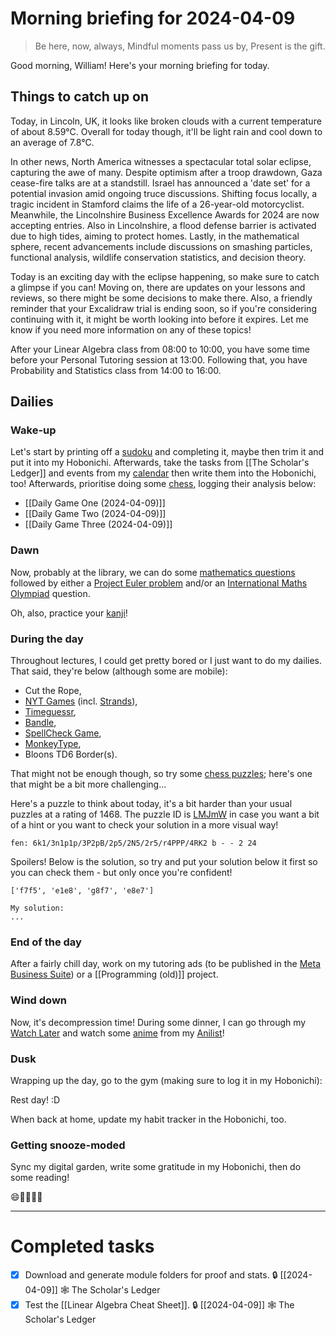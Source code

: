 # Morning briefing for 2024-04-09

> Be here, now, always,
> Mindful moments pass us by,
> Present is the gift.

Good morning, William! Here's your morning briefing for today.

## Things to catch up on

Today, in Lincoln, UK, it looks like broken clouds with a current temperature of about 8.59°C. Overall for today though, it'll be light rain and cool down to an average of 7.8°C.

In other news, North America witnesses a spectacular total solar eclipse, capturing the awe of many. Despite optimism after a troop drawdown, Gaza cease-fire talks are at a standstill. Israel has announced a 'date set' for a potential invasion amid ongoing truce discussions. Shifting focus locally, a tragic incident in Stamford claims the life of a 26-year-old motorcyclist. Meanwhile, the Lincolnshire Business Excellence Awards for 2024 are now accepting entries. Also in Lincolnshire, a flood defense barrier is activated due to high tides, aiming to protect homes. Lastly, in the mathematical sphere, recent advancements include discussions on smashing particles, functional analysis, wildlife conservation statistics, and decision theory.

Today is an exciting day with the eclipse happening, so make sure to catch a glimpse if you can! Moving on, there are updates on your lessons and reviews, so there might be some decisions to make there. Also, a friendly reminder that your Excalidraw trial is ending soon, so if you're considering continuing with it, it might be worth looking into before it expires. Let me know if you need more information on any of these topics!

After your Linear Algebra class from 08:00 to 10:00, you have some time before your Personal Tutoring session at 13:00. Following that, you have Probability and Statistics class from 14:00 to 16:00.

## Dailies

### Wake-up

Let's start by printing off a [sudoku](https://www.dailysudoku.com/sudoku/today.shtml) and completing it, maybe then trim it and put it into my Hobonichi. Afterwards, take the tasks from [[The Scholar's Ledger]] and events from my [calendar](https://calendar.google.com/calendar/u/0/r/week) then write them into the Hobonichi, too! Afterwards, prioritise doing some [chess](https://www.chess.com/play/online), logging their analysis below:

- [[Daily Game One (2024-04-09)]]
- [[Daily Game Two (2024-04-09)]]
- [[Daily Game Three (2024-04-09)]]

### Dawn

Now, probably at the library, we can do some [mathematics questions](数学の独学) followed by either a [Project Euler problem](https://projecteuler.net/archives) and/or an [International Maths Olympiad](obsidian://open?vault=content&file=IMO%20Questions%2Fmds%2Fmds) question.

Oh, also, practice your [kanji](https://www.wanikani.com/dashboard)!

### During the day

Throughout lectures, I could get pretty bored or I just want to do my dailies. That said, they're below (although some are mobile):

- Cut the Rope,
- [NYT Games](https://www.nytimes.com/crosswords) (incl. [Strands](https://www.nytimes.com/games/strands)),
- [Timeguessr](https://www.timeguessr.com),
- [Bandle](https://www.bandle.app),
- [SpellCheck Game](https://spellcheckgame.com),
- [MonkeyType](https://www.monkeytype.com),
- Bloons TD6 Border(s).

That might not be enough though, so try some [chess puzzles](https://www.chess.com/puzzles); here's one that might be a bit more challenging...

Here's a puzzle to think about today, it's a bit harder than your usual puzzles at a rating of 1468. The puzzle ID is [LMJmW](https://lichess.org/training/LMJmW) in case you want a bit of a hint or you want to check your solution in a more visual way!

```chessboard
fen: 6k1/3n1p1p/3P2pB/2p5/2N5/2r5/r4PPP/4RK2 b - - 2 24
```

Spoilers! Below is the solution, so try and put your solution below it first so you can check them - but only once you're confident!

```spoiler-block
['f7f5', 'e1e8', 'g8f7', 'e8e7']
```

```
My solution:
...
```

### End of the day

After a fairly chill day, work on my tutoring ads (to be published in the [Meta Business Suite](https://business.facebook.com/latest/home?business_id=1305042233632955&asset_id=104513289065682)) or a [[Programming (old)]] project.

### Wind down

Now, it's decompression time! During some dinner, I can go through my [Watch Later](https://www.youtube.com/playlist?list=WL) and watch some [anime](aniwave.to/home) from my [Anilist](https://anilist.co/user/unkokaeru/animelist)!

### Dusk

Wrapping up the day, go to the gym (making sure to log it in my Hobonichi):

Rest day! :D

When back at home, update my habit tracker in the Hobonichi, too.

### Getting snooze-moded

Sync my digital garden, write some gratitude in my Hobonichi, then do some reading!

😄🌟🎉🍉🌈

---
# Completed tasks

- [x] Download and generate module folders for proof and stats. 🔒 [[2024-04-09]] 🕸️ The Scholar's Ledger
- [x] Test the [[Linear Algebra Cheat Sheet]]. 🔒 [[2024-04-09]] 🕸️ The Scholar's Ledger
